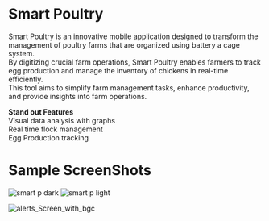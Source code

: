 # Smart Poultry
Smart Poultry is an innovative mobile application designed to transform the management of poultry farms that are organized using battery a cage system.  
By digitizing crucial farm operations, Smart Poultry enables farmers to track egg production and manage the inventory of chickens in real-time efficiently.  
This tool aims to simplify farm management tasks, enhance productivity, and provide insights into farm operations.

**Stand out Features**  
Visual data analysis with graphs  
Real time flock management  
Egg Production tracking  

#  Sample ScreenShots
![smart p dark](https://github.com/richardmachage/Smart_Poultry/assets/95470025/bccc8fb8-04e0-4917-9f01-e84a4d00a23e)  ![smart p light](https://github.com/richardmachage/Smart_Poultry/assets/95470025/0efad9bc-16b7-4c8f-91bc-70222c8977c5)

![alerts_Screen_with_bgc](https://github.com/richardmachage/Smart_Poultry/assets/95470025/13e5e610-bef7-478f-92a5-3558e3e23fef)




